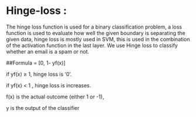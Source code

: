 # Hinge-loss : 

The hinge loss function is used for a binary classification problem, a loss function is used to evaluate how well the given boundary is separating the given data, 
hinge loss is mostly used in SVM, this is used in the combination of the activation function in the last layer. We use Hinge loss to classify whether an email is a spam 
or not.


##Formula = [0, 1- yf(x)]


if yf(x) ≥ 1, hinge loss is ‘0’.



if yf(x) < 1 , hinge loss is increases.



f(x) is  the actual outcome (either 1 or -1),


y is the output of the classifier
